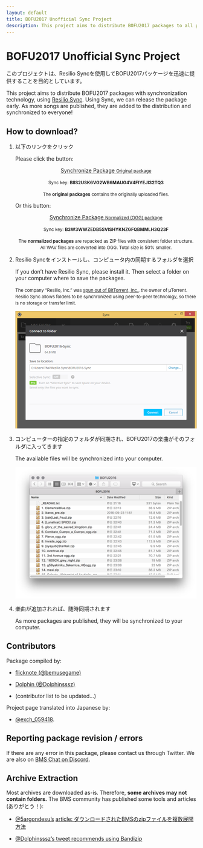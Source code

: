 ```yaml
---
layout: default
title: BOFU2017 Unofficial Sync Project
description: This project aims to distribute BOFU2017 packages to all players as they become available, using synchronization technology.
---
```


# BOFU2017 Unofficial Sync Project

このプロジェクトは、Resilio Syncを使用してBOFU2017パッケージを迅速に提供することを目的としています。

This project aims to distribute BOFU2017 packages with synchronization technology, using [Resilio Sync](https://getsync.com/individuals/).
Using Sync, we can release the package early.
As more songs are published, they are added to the distribution and synchronized to everyone!



## How to download?

1. 以下のリンクをクリック

   Please click the button:

   <p align="center"><a href="https://link.resilio.com/#f=BOFU2017&amp;t=1&amp;s=63CXW7NCWBLOJTN56QAWBIGCVFYRRBJL&amp;i=CEDJZY5VNWRVZRAISL6SDFVTTK5ZRAXCZ&amp;v=2.5" class="dl">Synchronize Package <small>Original package</small></a></p>

   <p align="center"><small>Sync key: <strong>BIIS2USK6VG2WB6MAUG4V4FIYEJI32TQ3</strong></small></p>

   <p align="center"><small>The <strong>original packages</strong> contains the originally uploaded files.</small></p>

   Or this button:

   <p align="center"><a href="https://link.resilio.com/#f=BOFU2017-normalized&amp;sz=0&amp;t=1&amp;s=RG5TQXBI6B7J2LCX2BYHISQRCO6ESHTS&amp;i=CIZCRJ62DPYSXUUBQ6NFWYMHEVH3OD6EV&amp;v=2.5" class="dl">Synchronize Package <small>Normalized (OGG) package</small></a></p>

   <p align="center"><small>Sync key: <strong>B3W3WWZEDB5SVISHYKNZGFQBMMLH3Q23F</strong></small></p>

   <p align="center"><small>The <strong>normalized packages</strong> are repacked as ZIP files with consistent folder structure. All WAV files are converted into OGG. Total size is 50% smaller.</small></p>

2. Resilio Syncをインストールし、コンピュータ内の同期するフォルダを選択

   If you don’t have Resilio Sync, please install it.
   Then select a folder on your computer where to save the packages.

   <small>The company “Resilio, Inc.” was [spun out of BitTorrent, Inc.](https://getsync.com/about/), the owner of μTorrent.
   Resilio Sync allows folders to be synchronized using peer-to-peer technology,
   so there is no storage or transfer limit.</small>

   ![Sync screenshot](sync.png)

3. コンピューターの指定のフォルダが同期され、BOFU2017の楽曲がそのフォルダに入ってきます

   The available files will be synchronized into your computer.

   ![Sync screenshot](folder.png)

4. 楽曲が追加されれば、随時同期されます

   As more packages are published, they will be synchronized to your computer.



## Contributors

Package compiled by:

- [flicknote (@bemusegame)](https://twitter.com/bemusegame)

- [Dolphin (@Dolphinsssz)](https://twitter.com/Dolphinsssz)

- (contributor list to be updated...)

Project page translated into Japanese by:

- [@exch_059418](https://twitter.com/exch_059418).



## Reporting package revision / errors

If there are any error in this package, please contact us through Twitter.
We are also on [BMS Chat on Discord](https://discordapp.com/invite/0lUN07Rj1O8Sdctv).


## Archive Extraction

Most archives are downloaded as-is. Therefore, __some archives may not contain folders.__ The BMS community has published some tools and articles (ありがとう！):

- [@5argondesu’s](https://twitter.com/5argondesu/status/783980436003237888) [article: ダウンロードされたBMSのzipファイルを複数展開方法](http://qiita.com/5argon/items/cc7d7d9a652f57589674)

- [@Dolphinsssz’s tweet recommends using Bandizip](https://twitter.com/Dolphinsssz/status/783047901949952000)
